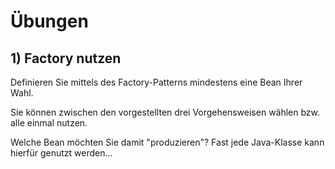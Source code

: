 # Übungen

## 1) Factory nutzen

Definieren Sie mittels des Factory-Patterns mindestens eine Bean Ihrer Wahl.

Sie können zwischen den vorgestellten drei Vorgehensweisen wählen bzw. alle einmal nutzen.

Welche Bean möchten Sie damit "produzieren"? Fast jede Java-Klasse kann hierfür genutzt werden... 